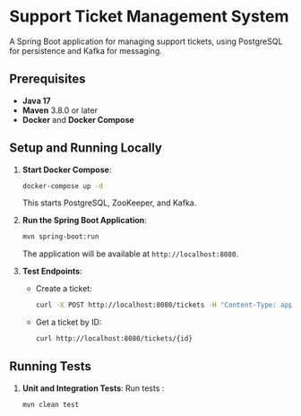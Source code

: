 # Support Ticket Management System

A Spring Boot application for managing support tickets, using PostgreSQL for persistence and Kafka for messaging.

## Prerequisites
- **Java 17**
- **Maven** 3.8.0 or later
- **Docker** and **Docker Compose**

## Setup and Running Locally
1. **Start Docker Compose**:
    ```bash
   docker-compose up -d
   ```
   This starts PostgreSQL, ZooKeeper, and Kafka.

3. **Run the Spring Boot Application**:
    ```bash
   mvn spring-boot:run
   ```
   The application will be available at `http://localhost:8080`.

4. **Test Endpoints**:
   - Create a ticket:
     ```bash
     curl -X POST http://localhost:8080/tickets -H "Content-Type: application/json" -d '{"title":"Test Ticket","description":"Test Description"}'
     ```
   - Get a ticket by ID:
     ```bash
     curl http://localhost:8080/tickets/{id}
     ```

## Running Tests
1. **Unit and Integration Tests**:
   Run tests :
   ```bash
   mvn clean test
   ```
